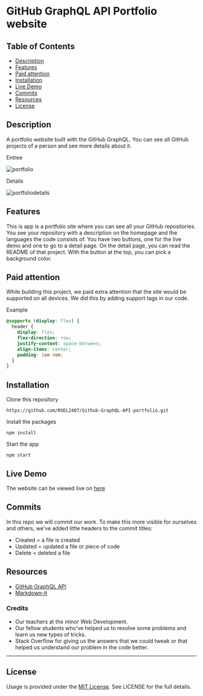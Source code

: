# GitHub GraphQL API Portfolio website

## Table of Contents

- [Description](#description)
- [Features](#features)
- [Paid attention](#paid-attention)
- [Installation](#installation)
- [Live Demo](#live-demo)
- [Commits](#commits)
- [Resources](#resources)
- [License](#license)

## Description

A portfolio website built with the GitHub GraphQL. You can see all GitHub projects of a person and see more details about it.

Entree

![portfolio](https://user-images.githubusercontent.com/24413936/163160763-5486e7a6-471e-4d72-bb55-b5a521761966.png)

Details

![portfoliodetails](https://user-images.githubusercontent.com/24413936/163160790-4355db0f-072b-4c09-b010-0d3849248dbe.png)

## Features

This is app is a portfolio site where you can see all your GitHub repositories. You see your repository with a description on the homepage and the languages the code consists of. You have two buttons, one for the live demo and one to go to a detail page. On the detail page, you can read the README of that project. With the button at the top, you can pick a background color. 

## Paid attention

While building this project, we paid extra attention that the site would be supported on all devices. We did this by adding support tags in our code.

Example

```css
@supports (display: flex) {
  header {
    display: flex;
    flex-direction: row;
    justify-content: space-between;
    align-items: center;
    padding: 1em 4em;
  }
}
```

## Installation

Clone this repository

```
https://github.com/ROEL2407/Github-GraphQL-API-portfolio.git
```

Install the packages

```
npm install
```

Start the app

```
npm start
```

## Live Demo

The website can be viewed live on [here](https://portfolio-website-roel.herokuapp.com/)

## Commits

In this repo we will commit our work. To make this more visible for ourselves and others, we've added little headers to the commit titles:

- Created = a file is created
- Updated = updated a file or piece of code
- Delete = deleted a file

## Resources

- [GitHub GraphQL API](https://docs.github.com/en/enterprise-server@3.4/graphql)
- [Markdown-it](https://www.npmjs.com/package/markdown-it)

### Credits

- Our teachers at the minor Web Development.
- Our fellow students who've helped us to resolve some problems and learn us new types of tricks.
- Stack Overflow for giving us the answers that we could tweak or that helped us understand our problem in the code better.
<hr />

## License

Usage is provided under the [MIT License](https://github.com/ROEL2407/Github-GraphQL-API-portfolio/blob/main/LICENSE). See LICENSE for the full details.

<!-- Here are some hints for your project! -->

<!-- Start out with a title and a description -->

<!-- Add a nice image here at the end of the week, showing off your shiny frontend 📸 -->

<!-- Add a link to your live demo in Github Pages 🌐-->

<!-- replace the code in the /docs folder with your own, so you can showcase your work with GitHub Pages 🌍 -->

<!-- Maybe a table of contents here? 📚 -->

<!-- ☝️ replace this description with a description of your own work -->

<!-- How about a section that describes how to install this project? 🤓 -->

<!-- ...but how does one use this project? What are its features 🤔 -->

<!-- ...you should implement an explanation of client- server rendering choices 🍽 -->

<!-- ...and an activity diagram including the Service Worker 📈 -->

<!-- This would be a good place for a list of enhancements to optimize the critical render path implemented your app  -->

<!-- Maybe a checklist of done stuff and stuff still on your wishlist? ✅ -->

<!-- We all stand on the shoulders of giants, please link all the sources you used in to create this project. -->

<!-- How about a license here? When in doubt use GNU GPL v3. 📜  -->
